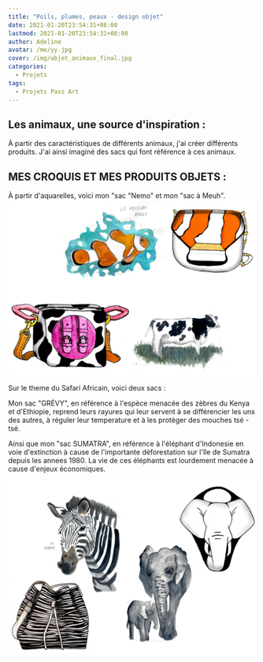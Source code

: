 ```yaml
---
title: "Poils, plumes, peaux - design objet"
date: 2021-01-20T23:54:31+08:00
lastmod: 2021-01-20T23:54:31+08:00
author: Adeline
avatar: /me/yy.jpg
cover: /img/objet_animaux_final.jpg
categories:
  - Projets
tags:
  - Projets Pass Art
---
```


<!--more-->

## Les animaux, une source d'inspiration :

À partir des caractéristiques de différents animaux, j'ai créer différents produits. 
J'ai ainsi imaginé des sacs qui font référence à ces animaux.

## MES CROQUIS ET MES PRODUITS OBJETS :

À partir d'aquarelles, voici mon "sac "Nemo" et mon "sac à Meuh".
![Super image](/img/animaux_croquis1.PNG)

Sur le theme du Safari Africain, voici deux sacs :

Mon sac "GRÉVY", en référence à l'espèce menacée des zèbres du Kenya et d'Ethiopie, reprend leurs rayures qui leur servent à se différencier les uns des autres, à réguler leur temperature et à les protèger des mouches tsé - tsé.

Ainsi que mon "sac SUMATRA", en référence à l'éléphant d'Indonesie en voie d'extinction à cause de l'importante déforestation sur l'île de Sumatra depuis les annees 1980. La vie de ces éléphants est lourdement menacée à cause d'enjeux économiques.

![Super image](/img/animaux_croquis2.PNG)


